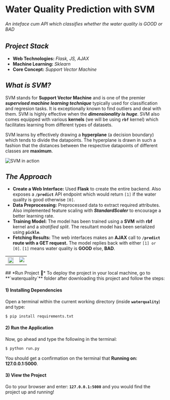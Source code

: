 # Water Quality Prediction with SVM
###### An inteface cum API which classifies whether the water quality is GOOD or BAD

## *Project Stack*
- **Web Technologies:** _Flask, JS, AJAX_
- **Machine Learning:** _Sklearn_
- **Core Concept:** _Support Vector Machine_

## *What is SVM?*
SVM stands for **Support Vector Machine** and is one of the premier **_supervised machine learning technique_** typically used for classification and regresion tasks. It is exceptionally known to find outliers and deal with them. SVM is highly effective when the **_dimensionality is huge_**. SVM also comes equipped with various **kernels** (we will be using **`rbf`** kernel) which facilitates learning from different types of datasets.

SVM learns by effectively drawing a **hyperplane** (a decision boundary) which tends to divide the datapoints. The hyperplane is drawn in such a fashion that the distances between
the respective datapoints of different classes are **maximum**.

![SVM in action](https://i.imgur.com/OUNcvwp.png)

## *The Approach*
- **Create a Web Interface:** Used **Flask** to create the entire backend. Also exposes a **`/predict`** API endpoint which would return `[1]` if the water quality is good otherwise `[0]`.
- **Data Preprocessing:** Preprocessed data to extract required attributes. Also implemented feature scaling with **_StandardScaler_** to encourage a better learning rate.
- **Training Model:** The model has been trained using a **SVM** with **rbf** kernel and a _stratified split_. The resultant model has been serialized using **`pickle`**.
- **Fetching Results:** The web interfaces makes an **AJAX** call to **`/predict` route with a GET request.** The model replies back with either `[1] or [0]`. `[1]` means water quality is **GOOD** else, **BAD**.
<div>
    
    
<div>
  
  <table>
  <tr>
    <td valign="top"><img align=top src="https://i.imgur.com/zY64MhV.png" width=95% ></td>
    <td valign="top"><img align=top src="https://i.imgur.com/vvymgNR.png" ></td>
  </tr>
</table>
## *Run Project 🚀*
To deploy the project in your local machine, go to **`waterquality`** folder after downloading this project and follow the steps:

#### 1) Installing Dependencies
Open a terminal within the current working directory (inside **`waterquality`**) and type:

```sh
$ pip install requirements.txt
```
#### 2) Run the Application
Now, go ahead and type the following in the terminal:

```sh
$ python run.py
```
You should get a confirmation on the terminal that **Running on: 127.0.0.1:5000**.

#### 3) View the Project
Go to your browser and enter: **`127.0.0.1:5000`** and you would find the project up and running!
